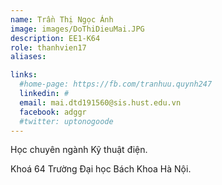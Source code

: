 ```yaml
---
name: Trần Thị Ngọc Ánh
image: images/DoThiDieuMai.JPG
description: EE1-K64
role: thanhvien17
aliases:

links:
  #home-page: https://fb.com/tranhuu.quynh247
  linkedin: #
  email: mai.dtd191560@sis.hust.edu.vn
  facebook: adggr
  #twitter: uptonogoode
---
```


Học chuyên ngành Kỹ thuật điện.

Khoá 64 Trường Đại học Bách Khoa Hà Nội.
